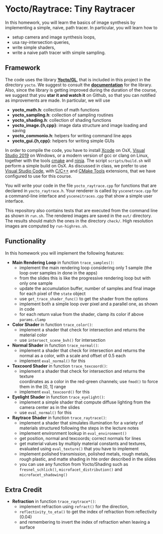 # Yocto/Raytrace: Tiny Raytracer

In this homework, you will learn the basics of image synthesis by
implementing a simple, naive, path tracer. In particular, you will
learn how to

- setup camera and image synthesis loops,
- usa ray-intersection queries,
- write simple shaders,
- write a naive path tracer with simple sampling.

## Framework

The code uses the library [**Yocto/GL**](https://github.com/xelatihy/yocto-gl),
that is included in this project in the directory `yocto`.
We suggest to consult the [**documentation**](https://github.com/xelatihy/yocto-gl)
for the library. Also, since the library is getting improved
during the duration of the course, we suggest that you **star it and watch it**
on Github, so that you can notified as improvements are made.
In particular, we will use

- **yocto_math.h**: collection of math functions
- **yocto_sampling.h**: collection of sampling routines
- **yocto_shading.h**: collection of shading functions
- **yocto_image.{h,cpp}**: image data structure and image loading and saving
- **yocto_commonio.h**: helpers for writing command line apps
- **yocto_gui.{h,cpp}**: helpers for writing simple GUIs

In order to compile the code, you have to install
[Xcode](https://apps.apple.com/it/app/xcode/id497799835?mt=12)
on OsX, [Visual Studio 2019](https://visualstudio.microsoft.com/it/vs/) on Windows,
or a modern version of gcc or clang on Linux,
together with the tools [cmake](www.cmake.org) and [ninja](https://ninja-build.org).
The script `scripts/build.sh` will perform a simple build on OsX.
As discussed in class, we prefer to use
[Visual Studio Code](https://code.visualstudio.com), with
[C/C++](https://marketplace.visualstudio.com/items?itemName=ms-vscode.cpptools) and
[CMake Tools](https://marketplace.visualstudio.com/items?itemName=ms-vscode.cmake-tools)
extensions, that we have configured to use for this course.

You will write your code in the file `yocto_raytrace.cpp` for functions that
are declared in `yocto_raytrace.h`. Your renderer is called by `yscenetrace.cpp`
for a command-line interface and `ysceneitraces.cpp` that show a simple
user interface.

This repository also contains tests that are executed from the command line
as shown in `run.sh`. The rendered images are saved in the `out/` directory.
The results should match the ones in the directory `check/`. High resolution
images are computed by `run-highres.sh`.

## Functionality

In this homework you will implement the following features:

- **Main Rendering Loop** in function `trace_samples()`:
  - implement the main rendering loop considering only 1 sample (the loop over
    samples in done in the apps)
  - from the slides this is like the progressive rendering loop but with only
    one sample
  - update the accumulation buffer, number of samples and final image for each
    pixel of the `state` object
  - use `get_trace_shader_func()` to get the shader from the options
  - implement both a simple loop over pixel and a parallel one, as shown in code
  - for each return value from the shader, clamp its color if above `params.clamp`
- **Color Shader** in function `trace_color()`:
  - implement a shader that check for intersection and returns the material color
  - use `intersect_scene_bvh()` for intersection
- **Normal Shader** in function `trace_normal()`:
  - implement a shader that check for intersection and returns the normal as a
    color, with a scale and offset of 0.5 each
  - implement `eval_normal()` for this
- **Texcoord Shader** in function `trace_texcoord()`:
  - implement a shader that check for intersection and returns the texture  
    coordinates as a color in the red-green channels; use `fmod()` to force them
    in the [0, 1] range
  - implement `eval_texcoord()` for this
- **Eyelight Shader** in function `trace_eyelight()`:
  - implement a simple shader that compute diffuse lighting from the camera
    center as in the slides
  - use `eval_normal()` for this
- **Raytrace Shader** in function `trace_raytrace()`:
  - implement a shader that simulates illumination for a variety of materials
    structured following the steps in the lecture notes
  - implement environment lookup in `eval_environment()`
  - get position, normal and texcoords; correct normals for lines
  - get material values by multiply material constants and textures, evaluated
    using `eval_texture()` that you have to implement
  - implement polished transmission, polished metals, rough metals,
    rough plastic, and matte shading in hte order described in the slides
  - you can use any function from Yocto/Shading such as `fresnel_schlick()`,
    `microfacet_distribution()` and `microfacet_shadowing()`

## Extra Credit

- **Refraction** in function `trace_raytrace*()`:
  - implement refraction using `refract()` for the direction, 
  - `reflectivity_to_eta()` to get the index of refraction from reflectivity (0.04)
  - and remembering to invert the index of refraction when leaving a surface
